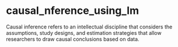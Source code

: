 # causal_nference_using_lm
Causal inference refers to an intellectual discipline that considers the assumptions, study designs, and estimation strategies that allow researchers to draw causal conclusions based on data.
